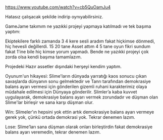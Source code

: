 https://www.youtube.com/watch?v=cb5QuOamJu4

Hatasız çalışacak şekilde indirip oynıyabilirsiniz.


GameJame takımım ne yazıkki projeyi yapmaya katılmadı ve tek başıma yaptım:

Ekiptekilere farklı zamanda 3 4 kere sesli aradım fakat hiçkimse dönmedi, hiç hevesli değillerdi. 
15 20 tane Asset attım 4 5 tane oyun fikri sundum fakat 1'ine bile hiç kimse yorum yapmadı.
Bende ne yazıkki projeyi çok zorda olsa kendi başıma tamamlazım. 


Projedeki Hazır assetler dışındaki herşeyi kendim yaptım.



Oyunum'un hikayesi:
Slime'ların dünyada yarratığı kaos sonucu çıkan savaşlarda dünyanın sonu gelmektedir 
ve Tanrı tarafından demokrasiye balans ayarı vermesi için gönderilen gizemli ruhani karakterimiz olaya müdahale edilmesi için Dünyaya gönderilir. 
Slimler’a kaba kuvvet uygulayarak, demokrasiye balans ayarı vermek zorundadır ve düşman olan Slime'lar birleşir ve sana karşı düşman olur.


Win:
Slimeler'ın hepsini yok ettin artık demokrasiye balans ayarı vermeye gerek yok, çünkü ortada demokrasi yok. Tekrar denemen lazım.

Lose:
Slime’ları sana düşman olarak onları birleştirdin fakat demokrasiye balans ayarı veremedin, tekrar denemen lazım.
